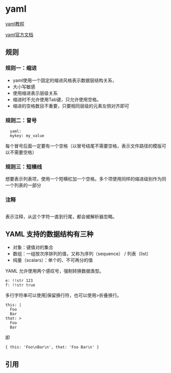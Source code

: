 
# yaml

[yaml教程](http://www.ruanyifeng.com/blog/2016/07/yaml.html?f=tt)

[yaml官方文档](https://bitbucket.org/asomov/snakeyaml/wiki/Documentation)

## 规则

### 规则一：缩进

- yaml使用一个固定的缩进风格表示数据层结构关系，
- 大小写敏感
- 使用缩进表示层级关系
- 缩进时不允许使用Tab键，只允许使用空格。
- 缩进的空格数目不重要，只要相同层级的元素左侧对齐即可

### 规则二：冒号

```
  yaml:
  mykey: my_value
```
  每个冒号后面一定要有一个空格（以冒号结尾不需要空格，表示文件路径的模版可以不需要空格）

### 规则三：短横线

 想要表示列表项，使用一个短横杠加一个空格。多个项使用同样的缩进级别作为同一个列表的一部分

### 注释

```#
```
表示注释，从这个字符一直到行尾，都会被解析器忽略。


## YAML 支持的数据结构有三种

- 对象：键值对的集合
- 数组：一组按次序排列的值，又称为序列（sequence） / 列表（list）
- 纯量（scalars）：单个的、不可再分的值


YAML 允许使用两个感叹号，强制转换数据类型。

```
e: !!str 123
f: !!str true
```

多行字符串可以使用|保留换行符，也可以使用>折叠换行。

```
this: |
  Foo
  Bar
that: >
  Foo
  Bar
```

即

```
{ this: 'Foo\nBar\n', that: 'Foo Bar\n' }
```


## 引用












